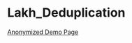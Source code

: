 # Lakh_Deduplication

[Anonymized Demo Page](https://anonymous-researcher-mir.github.io/lmd_deduplication/)
